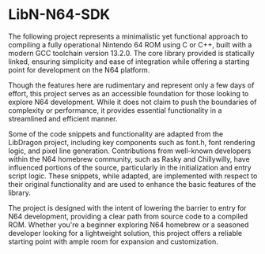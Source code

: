 # LibN-N64-SDK
The following project represents a minimalistic yet functional approach to compiling a fully operational Nintendo 64 ROM using C or C++, built with a modern GCC toolchain version 13.2.0. The core library provided is statically linked, ensuring simplicity and ease of integration while offering a starting point for development on the N64 platform.

Though the features here are rudimentary and represent only a few days of effort, this project serves as an accessible foundation for those looking to explore N64 development. While it does not claim to push the boundaries of complexity or performance, it provides essential functionality in a streamlined and efficient manner.

Some of the code snippets and functionality are adapted from the LibDragon project, including key components such as font.h, font rendering logic, and pixel line generation. Contributions from well-known developers within the N64 homebrew community, such as Rasky and Chillywilly, have influenced portions of the source, particularly in the initialization and entry script logic. These snippets, while adapted, are implemented with respect to their original functionality and are used to enhance the basic features of the library.

The project is designed with the intent of lowering the barrier to entry for N64 development, providing a clear path from source code to a compiled ROM. Whether you're a beginner exploring N64 homebrew or a seasoned developer looking for a lightweight solution, this project offers a reliable starting point with ample room for expansion and customization.
